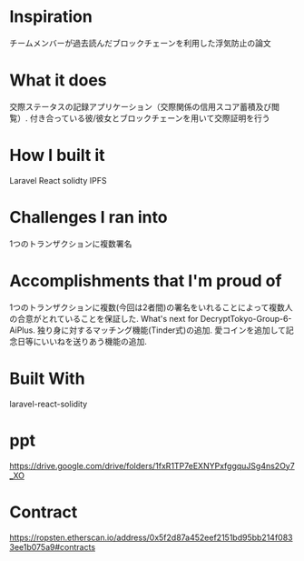 # Inspiration
チームメンバーが過去読んだブロックチェーンを利用した浮気防止の論文
# What it does
交際ステータスの記録アプリケーション（交際関係の信用スコア蓄積及び閲覧）. 
付き合っている彼/彼女とブロックチェーンを用いて交際証明を行う
# How I built it
Laravel
React
solidty
IPFS
# Challenges I ran into
1つのトランザクションに複数署名
# Accomplishments that I'm proud of
1つのトランザクションに複数(今回は2者間)の署名をいれることによって複数人の合意がとれていることを保証した. 
What's next for DecryptTokyo-Group-6-AiPlus. 
独り身に対するマッチング機能(Tinder式)の追加. 
愛コインを追加して記念日等にいいねを送りあう機能の追加. 
# Built With
laravel-react-solidity

# ppt
https://drive.google.com/drive/folders/1fxR1TP7eEXNYPxfggquJSg4ns2Oy7_XO

# Contract
https://ropsten.etherscan.io/address/0x5f2d87a452eef2151bd95bb214f0833ee1b075a9#contracts
